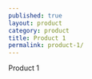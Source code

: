 ```yaml
---
published: true
layout: product
category: product
title: Product 1
permalink: product-1/
---
```


Product 1